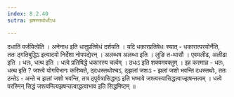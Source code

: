 ```yaml
---
index: 8.2.40
sutra: झषस्तथोर्धोऽधः

---
```

 दधातिं वर्जयित्वेति । अनेनाध इति धातुप्रतिषेधं दर्शयति । यदि धकारप्रतिषेधः स्यात् - धकारात्परयोर्नेति, ततः ठ्गतिबुद्धिऽ इत्यादयो निर्देशा नोपपद्येरन् । अलब्धष अलब्धा इति । लुङि त-थासौ । एवमलीढ, अलीढा इति । धतः, धत्थ इति । धत्वे प्रतिषिद्धे धकारस्य चर्त्वम् । ठधःऽ इति शक्यमवक्तुम् । इह कस्मान्न - धतः, धत्थ इति ? जश्त्वे योगविभागः करिष्यते, ठ्दधस्तथोश्चऽ, ठ्झलां जशःऽ - झलां जशो भवन्ति दधस्तथोः, ततः ठन्तेऽ - अन्ते च झलां जशो भवन्ति, तत्र ठ्पूर्वत्रासिद्धम्ऽ इति भष्भावे जश्त्वस्यासिद्धत्वाज्झषन्तत्वम् । धत्वे परस्मिन् सिद्धं जश्त्वमित्यझषन्तत्वाद्धत्वाभाव इति सिद्धमिष्टम् ॥